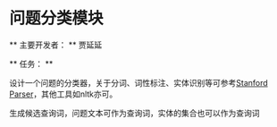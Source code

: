 ﻿# 问题分类模块 #


** 主要开发者： ** 贾延延


** 任务： **

设计一个问题的分类器，关于分词、词性标注、实体识别等可参考[Stanford Parser](http://nlp.stanford.edu/software/index.shtml)，其他工具如nltk亦可。
	
生成候选查询词，问题文本可作为查询词，实体的集合也可以作为查询词
